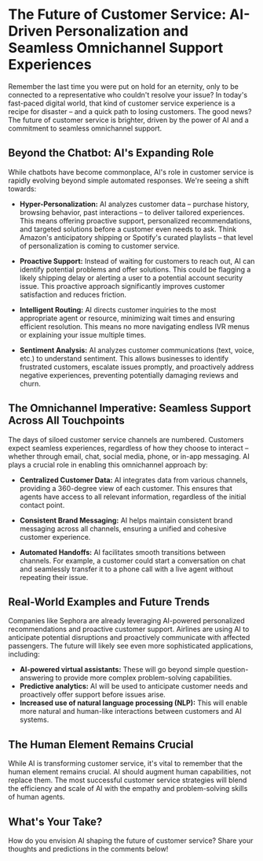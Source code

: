 # The Future of Customer Service: AI-Driven Personalization and Seamless Omnichannel Support Experiences

Remember the last time you were put on hold for an eternity, only to be connected to a representative who couldn't resolve your issue?  In today's fast-paced digital world, that kind of customer service experience is a recipe for disaster – and a quick path to losing customers.  The good news? The future of customer service is brighter, driven by the power of AI and a commitment to seamless omnichannel support.

## Beyond the Chatbot: AI's Expanding Role

While chatbots have become commonplace, AI's role in customer service is rapidly evolving beyond simple automated responses. We're seeing a shift towards:

* **Hyper-Personalization:** AI analyzes customer data – purchase history, browsing behavior, past interactions – to deliver tailored experiences. This means offering proactive support, personalized recommendations, and targeted solutions before a customer even needs to ask. Think Amazon's anticipatory shipping or Spotify's curated playlists – that level of personalization is coming to customer service.

* **Proactive Support:**  Instead of waiting for customers to reach out, AI can identify potential problems and offer solutions. This could be flagging a likely shipping delay or alerting a user to a potential account security issue.  This proactive approach significantly improves customer satisfaction and reduces friction.

* **Intelligent Routing:** AI directs customer inquiries to the most appropriate agent or resource, minimizing wait times and ensuring efficient resolution.  This means no more navigating endless IVR menus or explaining your issue multiple times.

* **Sentiment Analysis:** AI analyzes customer communications (text, voice, etc.) to understand sentiment. This allows businesses to identify frustrated customers, escalate issues promptly, and proactively address negative experiences, preventing potentially damaging reviews and churn.


## The Omnichannel Imperative: Seamless Support Across All Touchpoints

The days of siloed customer service channels are numbered.  Customers expect seamless experiences, regardless of how they choose to interact – whether through email, chat, social media, phone, or in-app messaging.  AI plays a crucial role in enabling this omnichannel approach by:

* **Centralized Customer Data:**  AI integrates data from various channels, providing a 360-degree view of each customer. This ensures that agents have access to all relevant information, regardless of the initial contact point.

* **Consistent Brand Messaging:**  AI helps maintain consistent brand messaging across all channels, ensuring a unified and cohesive customer experience.

* **Automated Handoffs:**  AI facilitates smooth transitions between channels. For example, a customer could start a conversation on chat and seamlessly transfer it to a phone call with a live agent without repeating their issue.


##  Real-World Examples and Future Trends

Companies like Sephora are already leveraging AI-powered personalized recommendations and proactive customer support.  Airlines are using AI to anticipate potential disruptions and proactively communicate with affected passengers.  The future will likely see even more sophisticated applications, including:

* **AI-powered virtual assistants:**  These will go beyond simple question-answering to provide more complex problem-solving capabilities.
* **Predictive analytics:**  AI will be used to anticipate customer needs and proactively offer support before issues arise.
* **Increased use of natural language processing (NLP):**  This will enable more natural and human-like interactions between customers and AI systems.


##  The Human Element Remains Crucial

While AI is transforming customer service, it's vital to remember that the human element remains crucial. AI should augment human capabilities, not replace them.  The most successful customer service strategies will blend the efficiency and scale of AI with the empathy and problem-solving skills of human agents.


## What's Your Take?

How do you envision AI shaping the future of customer service? Share your thoughts and predictions in the comments below!
